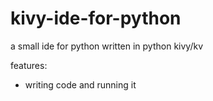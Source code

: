 # kivy-ide-for-python

a small ide for python written in python kivy/kv

features:

- writing code and running it
